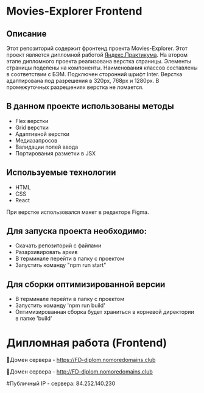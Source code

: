# Movies-Explorer Frontend

## Описание

Этот репозиторий содержит фронтенд проекта Movies-Explorer. Этот проект является дипломной работой [Яндекс.Практикума](https://praktikum.yandex.ru).
На втором этапе дипломного проекта реализована верстка страницы. Элементы страницы поделены на компоненты.
Наименования классов составлены в соответствии с БЭМ. Подключен сторонний шрифт Inter. Верстка адаптирована под разрешения в 320px, 768px и 1280px.
В промежуточных разрешениях верстка не ломается.

## В данном проекте использованы методы

* Flex верстки
* Grid верстки
* Адаптивной верстки
* Медиазапросов
* Валидации полей ввода
* Портирования разметки в JSX

## Используемые технологии

* HTML
* CSS
* React

При верстке использовался макет в редакторе Figma.

## Для запуска проекта необходимо:

* Скачать репозиторий с файлами
* Разархивировать архив
* В терминале перейти в папку с проектом
* Запустить команду "npm run start"

## Для сборки оптимизированной версии

* В терминале перейти в папку с проектом
* Запустить команду 'npm run build'
* Оптимизированная сборка будет храниться в корневой директории в папке 'build'
# Дипломная работа (Frontend)


🔗Домен сервера -   https://FD-diplom.nomoredomains.club

🔗Домен сервера -   http://FD-diplom.nomoredomains.club

#Публичный IP - сервера: 84.252.140.230